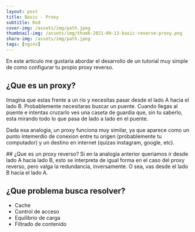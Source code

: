 ```yaml
---
layout: post
title: Basic - Proxy
subtitle: Red
cover-img: /assets/img/path.jpeg
thumbnail-img: /assets/img/thumb-2021-09-13-basic-reverse-proxy.png
share-img: /assets/img/path.jpeg
tags: [nginx]
---
```


En este articulo me gustaria abordar el desarrollo de un tutorial muy simple de como configurar tu propio proxy reverso.

## ¿Que es un proxy?
Imagina que estas frente a un rio y necesitas pasar desde el lado A hacia el lado B. Probablemente necesitaras buscar un puente. Cuando llegas al puente e intentas cruzarlo ves una caseta de guardia que, sin tu saberlo, esta mirando todo lo que pasa de lado a lado en el puente.

Dada esa analogia, un proxy funciona muy similar, ya que aparece como un punto intemerdio de conexion entre tu origen (probablemente tu computador) y un destino en internet (quizas instagram, google, etc).

## ¿Que es un proxy reverso?
Si en la analogia anterior queriamos ir desde lado A hacia lado B, esto se interpreta de igual forma en el caso del proxy reverso, pero valga la redundancia, inversamente. O sea, vas desde el lado B hacia el lado A.

## ¿Que problema busca resolver?

* Cache
* Control de acceso
* Equilibrio de carga
* Filtrado de contenido


